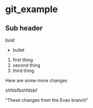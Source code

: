 # git_example

## Sub header

*bold*

* bullet

1. first thing
1. second thing
1. third thing

Here are some more changes

shfdsfbshfdsbf

"These changes from the Evan branch"